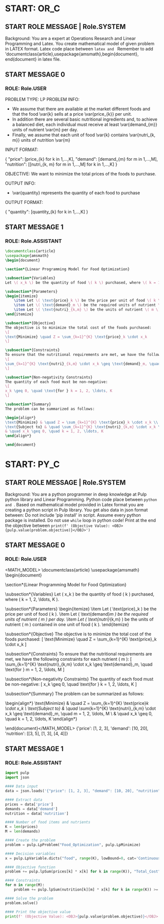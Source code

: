 # START: OR_C 
## START ROLE MESSAGE | Role.SYSTEM 
Background: You are a expert at Operations Research and Linear Programming and Latex. You create mathematical model of given problem in LATEX format. Latex code place between ```latex and ``` Remember to add 'documentclass{article},usepackage{amsmath},begin{document}, end{document} in latex file. 
## START MESSAGE 0 
### ROLE: Role.USER
<DESCRIPTION>
PROBLEM TYPE: LP
PROBLEM INFO:

- We assume that there are available at the market different foods and that the food \var{k} sells at a price \var{price_{k}} per unit. 
- In addition there are several basic nutritional ingredients and, to achieve a balanced diet, each individual must receive at least \var{demand_{m}} units of nutrient \var{m} per day. 
- Finally, we assume that each unit of food \var{k} contains \var{nutri_{k, m}} units of nutrition \var{m}

INPUT FORMAT:

{
	"price": [price_{k} for k in 1,...,K],
	"demand": [demand_{m} for m in 1,...,M],
	"nutrition": [[nutri_{k, m} for m in 1,...,M] for k in 1,...,K]
}


OBJECTIVE: We want to minimize the total prices of the foods to purchase.

OUTPUT INFO:

- \var{quantity} represents the quantity of each food to purchase

OUTPUT FORMAT:

{
	"quantity": [quantity_{k} for k in 1,...,K]
}
</DESCRIPTION>


## START MESSAGE 1 
### ROLE: Role.ASSISTANT
```latex
\documentclass{article}
\usepackage{amsmath}
\begin{document}

\section*{Linear Programming Model for Food Optimization}

\subsection*{Variables}
Let \( x_k \) be the quantity of food \( k \) purchased, where \( k = 1, 2, \ldots, K \).

\subsection*{Parameters}
\begin{itemize}
    \item Let \( \text{price}_k \) be the price per unit of food \( k \).
    \item Let \( \text{demand}_m \) be the required units of nutrient \( m \) per day.
    \item Let \( \text{nutri}_{k,m} \) be the units of nutrient \( m \) contained in one unit of food \( k \).
\end{itemize}

\subsection*{Objective}
The objective is to minimize the total cost of the foods purchased:
\[
\text{Minimize} \quad Z = \sum_{k=1}^{K} \text{price}_k \cdot x_k
\]

\subsection*{Constraints}
To ensure that the nutritional requirements are met, we have the following constraints for each nutrient \( m \):
\[
\sum_{k=1}^{K} \text{nutri}_{k,m} \cdot x_k \geq \text{demand}_m, \quad \text{for } m = 1, 2, \ldots, M
\]

\subsection*{Non-negativity Constraints}
The quantity of each food must be non-negative:
\[
x_k \geq 0, \quad \text{for } k = 1, 2, \ldots, K
\]

\subsection*{Summary}
The problem can be summarized as follows:

\begin{align*}
\text{Minimize} & \quad Z = \sum_{k=1}^{K} \text{price}_k \cdot x_k \\
\text{Subject to} & \quad \sum_{k=1}^{K} \text{nutri}_{k,m} \cdot x_k \geq \text{demand}_m, \quad m = 1, 2, \ldots, M \\
& \quad x_k \geq 0, \quad k = 1, 2, \ldots, K
\end{align*}

\end{document}
```

# START: PY_C 
## START ROLE MESSAGE | Role.SYSTEM 
Background: You are a python programmer in deep knowledge at Pulp python library and Linear Programming. Python code place between ```python and ```. Based on mathematical model provided in Latex format you are creating a python script in Pulp library. You get also data in json format between: <DATA></DATA> Do not include 'pip install' in script. Assume every python package is installed. Do not use `while` loop in python code! Print at the end the objective between <OBJ></OBJ> `print(f' (Objective Value): <OBJ>{pulp.value(problem.objective)}</OBJ>')` 
## START MESSAGE 0 
### ROLE: Role.USER
<MATH_MODEL>
\documentclass{article}
\usepackage{amsmath}
\begin{document}

\section*{Linear Programming Model for Food Optimization}

\subsection*{Variables}
Let \( x_k \) be the quantity of food \( k \) purchased, where \( k = 1, 2, \ldots, K \).

\subsection*{Parameters}
\begin{itemize}
    \item Let \( \text{price}_k \) be the price per unit of food \( k \).
    \item Let \( \text{demand}_m \) be the required units of nutrient \( m \) per day.
    \item Let \( \text{nutri}_{k,m} \) be the units of nutrient \( m \) contained in one unit of food \( k \).
\end{itemize}

\subsection*{Objective}
The objective is to minimize the total cost of the foods purchased:
\[
\text{Minimize} \quad Z = \sum_{k=1}^{K} \text{price}_k \cdot x_k
\]

\subsection*{Constraints}
To ensure that the nutritional requirements are met, we have the following constraints for each nutrient \( m \):
\[
\sum_{k=1}^{K} \text{nutri}_{k,m} \cdot x_k \geq \text{demand}_m, \quad \text{for } m = 1, 2, \ldots, M
\]

\subsection*{Non-negativity Constraints}
The quantity of each food must be non-negative:
\[
x_k \geq 0, \quad \text{for } k = 1, 2, \ldots, K
\]

\subsection*{Summary}
The problem can be summarized as follows:

\begin{align*}
\text{Minimize} & \quad Z = \sum_{k=1}^{K} \text{price}_k \cdot x_k \\
\text{Subject to} & \quad \sum_{k=1}^{K} \text{nutri}_{k,m} \cdot x_k \geq \text{demand}_m, \quad m = 1, 2, \ldots, M \\
& \quad x_k \geq 0, \quad k = 1, 2, \ldots, K
\end{align*}

\end{document}</MATH_MODEL>
<DATA>
{'price': [1, 2, 3], 'demand': [10, 20], 'nutrition': [[3, 5], [1, 3], [4, 4]]}</DATA>


## START MESSAGE 1 
### ROLE: Role.ASSISTANT
```python
import pulp
import json

#### Data input
data = json.loads('{"price": [1, 2, 3], "demand": [10, 20], "nutrition": [[3, 5], [1, 3], [4, 4]]}')

#### Extract data
prices = data['price']
demands = data['demand']
nutrition = data['nutrition']

#### Number of food items and nutrients
K = len(prices)
M = len(demands)

#### Create the problem
problem = pulp.LpProblem("Food_Optimization", pulp.LpMinimize)

#### Decision variables
x = pulp.LpVariable.dicts("food", range(K), lowBound=0, cat='Continuous')

#### Objective function
problem += pulp.lpSum(prices[k] * x[k] for k in range(K)), "Total_Cost"

#### Constraints
for m in range(M):
    problem += pulp.lpSum(nutrition[k][m] * x[k] for k in range(K)) >= demands[m], f"Nutrient_{m+1}_Demand"

#### Solve the problem
problem.solve()

#### Print the objective value
print(f' (Objective Value): <OBJ>{pulp.value(problem.objective)}</OBJ>')
```


